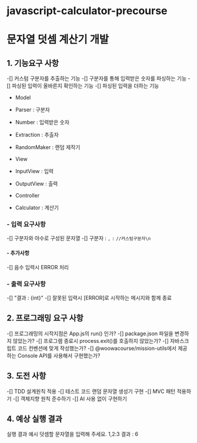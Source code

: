 # javascript-calculator-precourse

# 문자열 덧셈 계산기 개발

## 1. 기능요구 사항

-[] 커스텀 구분자를 추출하는 기능
-[] 구분자를 통해 입력받은 숫자를 파싱하는 기능
-[] 파싱된 입력이 올바른지 확인하는 기능
-[] 파싱된 입력을 더하는 기능

- Model
- Parser : 구분자
- Number : 입력받은 숫자
- Extraction : 추출자
- RandomMaker : 랜덤 제작기

- View
- InputView : 입력
- OutputView : 출력

- Controller
- Calculator : 계산기

### - 입력 요구사항

-[] 구분자와 야수로 구성된 문자열
-[] 구분자 : `,` `:` `//커스텀구분자\n`

#### - 추가사항

-[] 음수 입력시 ERROR 처리

### - 출력 요구사항

-[] "결과 : {int}"
-[] 잘못된 입력시 [ERROR]로 시작하는 메시지와 함께 종료

## 2. 프로그래밍 요구 사항

-[] 프로그래밍의 시작지점은 App.js의 run() 인가?
-[] package.json 파일을 변경하지 않았는가?
-[] 프로그램 종료시 process.exit()를 호출하지 않았는가?
-[] 자바스크립트 코드 컨벤션에 맞게 작성했는가?
-[] @woowacourse/mission-utils에서 제공하는 Console API를 사용해서 구현했는가?

## 3. 도전 사항

-[] TDD 설계원칙 적용
-[] 테스트 코드 랜덤 문자열 생성기 구현
-[] MVC 패턴 적용하기
-[] 객체지향 원칙 준수하기
-[] AI 사용 없이 구현하기

## 4. 예상 실행 결과

실행 결과 예시
덧셈할 문자열을 입력해 주세요.
1,2:3
결과 : 6
